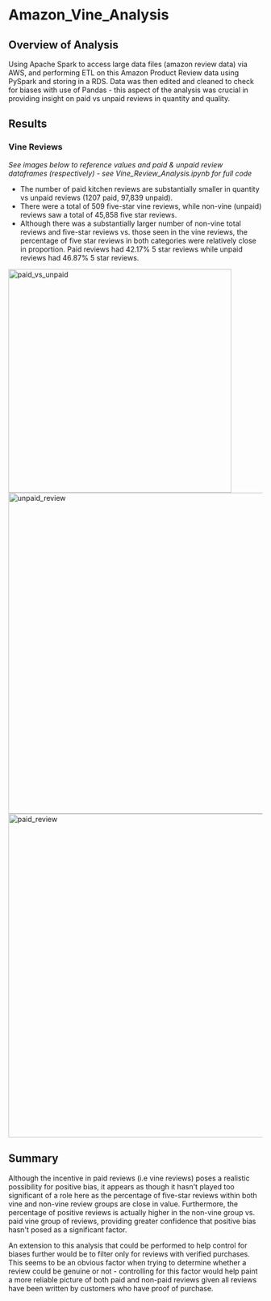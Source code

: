 # Amazon_Vine_Analysis
## Overview of Analysis 
Using Apache Spark to access large data files (amazon review data) via AWS, and performing ETL on this Amazon Product Review data using PySpark and storing in a RDS. Data was then edited and cleaned to check for biases with use of Pandas - this aspect of the analysis was crucial in providing insight on paid vs unpaid reviews in quantity and quality.

## Results
### Vine Reviews 
*See images below to reference values and paid & unpaid review dataframes (respectively) - see Vine_Review_Analysis.ipynb for full code*
- The number of paid kitchen reviews are substantially smaller in quantity vs unpaid reviews (1207 paid, 97,839 unpaid).
- There were a total of 509 five-star vine reviews, while non-vine (unpaid) reviews saw a total of 45,858 five star reviews.
- Although there was a substantially larger number of non-vine total reviews and five-star reviews vs. those seen in the vine reviews, the percentage of five star reviews in both categories were relatively close in proportion. Paid reviews had 42.17% 5 star reviews while unpaid reviews had 46.87% 5 star reviews. 

<img width="442" alt="paid_vs_unpaid" src="https://user-images.githubusercontent.com/79600550/122697098-9bcbc880-d212-11eb-94d5-6cda69b0b5af.png">

<img width="635" alt="unpaid_review" src="https://user-images.githubusercontent.com/79600550/122699690-da17b680-d217-11eb-9a04-77a00d31ab39.png">

<img width="640" alt="paid_review" src="https://user-images.githubusercontent.com/79600550/122699697-ddab3d80-d217-11eb-9055-669292c9e180.png">

## Summary
Although the incentive in paid reviews (i.e vine reviews) poses a realistic possibility for positive bias, it appears as though it hasn't played too significant of a role here as the percentage of five-star reviews within both vine and non-vine review groups are close in value. Furthermore, the percentage of positive reviews is actually higher in the non-vine group vs. paid vine group of reviews, providing greater confidence that positive bias hasn't posed as a significant factor. 

An extension to this analysis that could be performed to help control for biases further would be to filter only for reviews with verified purchases. This seems to be an obvious factor when trying to determine whether a review could be genuine or not - controlling for this factor would help paint a more reliable picture of both paid and non-paid reviews given all reviews have been written by customers who have proof of purchase.


